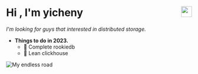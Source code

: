 <h1>Hi <img src="https://github.com/TheDudeThatCode/TheDudeThatCode/blob/master/Assets/Hi.gif" width="29px" align="right">, I'm yicheny</h1> 

*I'm looking for guys that interested in distributed storage.*

- **Things to do in 2023.**
  - 🌈 Complete rookiedb
  - 🌈 Lean clickhouse
<!-- <img src="https://img.halfrost.com/Blog/ArticleTitleImage/4.gif"> -->
<img src="https://github-readme-svg.vercel.app/api/v1/svg/road?cartype=normal&p=center" alt="My endless road" />

